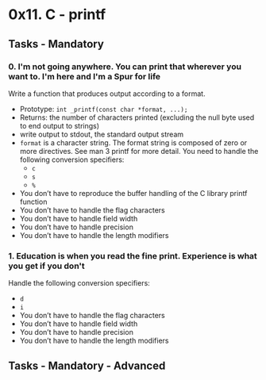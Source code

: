 # 0x11. C - printf

## Tasks - Mandatory

### 0. I'm not going anywhere. You can print that wherever you want to. I'm here and I'm a Spur for life
Write a function that produces output according to a format.

- Prototype: `int _printf(const char *format, ...);`
- Returns: the number of characters printed (excluding the null byte used to end output to strings)
- write output to stdout, the standard output stream
- `format` is a character string. The format string is composed of zero or more directives. See man 3 printf for more detail. You need to handle the following conversion specifiers:
	- `c`
	- `s`
	- `%`
- You don’t have to reproduce the buffer handling of the C library printf function
- You don’t have to handle the flag characters
- You don’t have to handle field width
- You don’t have to handle precision
- You don’t have to handle the length modifiers

### 1. Education is when you read the fine print. Experience is what you get if you don't
Handle the following conversion specifiers:

- `d`
- `i`
- You don’t have to handle the flag characters
- You don’t have to handle field width
- You don’t have to handle precision
- You don’t have to handle the length modifiers

## Tasks - Mandatory - Advanced

